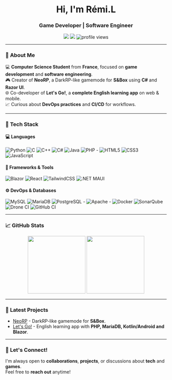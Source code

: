 <h1 align="center">Hi, I'm Rémi.L</h1>
<h3 align="center">Game Developer | Software Engineer</h3>

<p align="center">
  <a href="mailto:contact@remi-lvg.com"><img src="https://img.shields.io/badge/Email-contact@remi--lvg.com-red?style=for-the-badge"></a>
  <a href="https://discordapp.com/users/lilian24"><img src="https://img.shields.io/badge/Discord-lilian24-blue?style=for-the-badge"></a>
  <img src="https://komarev.com/ghpvc/?username=MrLilian24&label=Profile%20views&color=0e75b6&style=for-the-badge" alt="profile views" />
</p>

---

### 🚀 **About Me**  

💻 **Computer Science Student** from **France**, focused on **game development** and **software engineering**.  
🎮 Creator of **NeoRP**, a DarkRP-like gamemode for **S&Box** using **C#** and **Razor UI**.  
🌐 Co-developer of **Let's Go!**, a **complete English learning app** on web & mobile.  
📈 Curious about **DevOps practices** and **CI/CD** for workflows.  

---

### 🧰 **Tech Stack**  

#### 💻 **Languages**
![Python](https://img.shields.io/badge/-Python-3776AB?style=flat&logo=python&logoColor=white)
![C](https://img.shields.io/badge/-C-00599C?style=flat&logo=c&logoColor=white)
![C++](https://img.shields.io/badge/-C++-00599C?style=flat&logo=c%2B%2B&logoColor=white)
![C#](https://img.shields.io/badge/-C%23-239120?style=flat&logo=c-sharp&logoColor=white)
![Java](https://img.shields.io/badge/-Java-007396?style=flat&logo=java&logoColor=white)
![PHP](https://img.shields.io/badge/-PHP-777BB4?style=flat&logo=php&logoColor=white) - 
![HTML5](https://img.shields.io/badge/-HTML5-E34F26?style=flat&logo=html5&logoColor=white)
![CSS3](https://img.shields.io/badge/-CSS3-1572B6?style=flat&logo=css3&logoColor=white)
![JavaScript](https://img.shields.io/badge/-JavaScript-F7DF1E?style=flat&logo=javascript&logoColor=black)


#### 🔧 **Frameworks & Tools**
![Blazor](https://img.shields.io/badge/-Blazor-512BD4?style=flat&logo=blazor&logoColor=white)
![React](https://img.shields.io/badge/-React-61DAFB?style=flat&logo=react&logoColor=white)
![TailwindCSS](https://img.shields.io/badge/-TailwindCSS-38B2AC?style=flat&logo=tailwind-css&logoColor=white)
![.NET MAUI](https://img.shields.io/badge/-MAUI-512BD4?style=flat&logo=dotnet&logoColor=white)

#### ⚙️ **DevOps & Databases**
![MySQL](https://img.shields.io/badge/-MySQL-4479A1?style=flat&logo=mysql&logoColor=white)
![MariaDB](https://img.shields.io/badge/-MariaDB-003545?style=flat&logo=mariadb&logoColor=white)
![PostgreSQL](https://img.shields.io/badge/-PostgreSQL-4169E1?style=flat&logo=postgresql&logoColor=white) - 
![Apache](https://img.shields.io/badge/-Apache-D22128?style=flat&logo=apache&logoColor=white) - 
![Docker](https://img.shields.io/badge/-Docker-2496ED?style=flat&logo=docker&logoColor=white)
![SonarQube](https://img.shields.io/badge/-SonarQube-4E9BCD?style=flat&logo=sonarqube&logoColor=white)
![Drone CI](https://img.shields.io/badge/-Drone-212121?style=flat&logo=drone&logoColor=white)
![GitHub CI](https://img.shields.io/badge/-GitHub%20CI-181717?style=flat&logo=githubactions&logoColor=white)

---

### 📈 **GitHub Stats**  

<p align="center">
  <img height="180em" src="https://github-readme-stats.vercel.app/api?username=MrLilian24&show_icons=true&theme=radical" />
  <img height="180em" src="https://github-readme-stats.vercel.app/api/top-langs/?username=MrLilian24&layout=compact&theme=radical" />
</p>

---

### 🚀 **Latest Projects**  

- [NeoRP](https://github.com/MrLilian24/neorp) - DarkRP-like gamemode for **S&Box**.  
- [Let's Go!](https://codefirst.iut.uca.fr/git/LetsGo) - English learning app with **PHP, MariaDB, Kotlin/Android and Blazor**.  

---

### 💬 **Let's Connect!**  

I'm always open to **collaborations**, **projects**, or discussions about **tech** and **games**.  
Feel free to **reach out** anytime!
